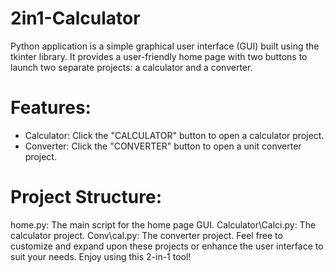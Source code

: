 # 2in1-Calculator

Python application is a simple graphical user interface (GUI) built using the tkinter library. It provides a user-friendly home page with two buttons to launch two separate projects: a calculator and a converter.

# Features:

* Calculator: Click the "CALCULATOR" button to open a calculator project.
* Converter: Click the "CONVERTER" button to open a unit converter project.

# Project Structure:

home.py: The main script for the home page GUI.
Calculator\Calci.py: The calculator project.
Conv\cal.py: The converter project.
Feel free to customize and expand upon these projects or enhance the user interface to suit your needs. Enjoy using this 2-in-1 tool!
